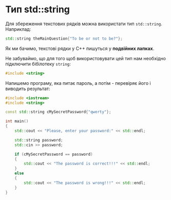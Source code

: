 # Тип std::string

Для збереження текстових рядків можна використати тип `std::string`. Наприклад:

```cpp
std::string theMainQuestion{"To be or not to be?"};
```

Як ми бачимо, текстові рядки у С++ пишуться у **подвійних лапках**.

Не забуваймо, що для того щоб використовувати цей тип нам необхідно підключити бібілотеку `string`:

```cpp
#include <string>
```

Напишемо програму, яка питає пароль, а потім - перевіряє його і виводить результат:

```cpp
#include <iostream>
#include <string>

const std::string cMySecretPassword{"qwerty"};

int main()
{
    std::cout << "Please, enter your password:" << std::endl;

    std::string password;
    std::cin >> password;

    if (cMySecretPassword == password) 
    {
        std::cout << "The password is correct!!!" << std::endl;
    }
    else
    {
        std::cout << "The password is wrong!!!" << std::endl;
    }
}
```

